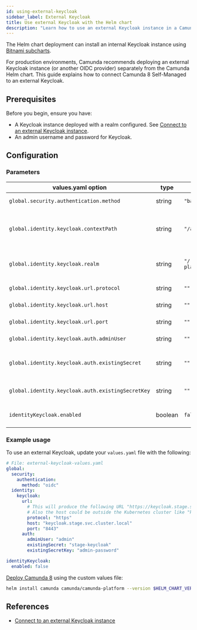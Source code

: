 ```yaml
---
id: using-external-keycloak
sidebar_label: External Keycloak
title: Use external Keycloak with the Helm chart
description: "Learn how to use an external Keycloak instance in a Camunda 8 Self-Managed deployment."
---
```


The Helm chart deployment can install an internal Keycloak instance using [Bitnami subcharts](/self-managed/deployment/helm/configure/registry-and-images/install-bitnami-enterprise-images.md).

For production environments, Camunda recommends deploying an external Keycloak instance (or another OIDC provider) separately from the Camunda Helm chart. This guide explains how to connect Camunda 8 Self-Managed to an external Keycloak.

## Prerequisites

Before you begin, ensure you have:

- A Keycloak instance deployed with a realm configured. See [Connect to an external Keycloak instance](/self-managed/components/management-identity/configuration/connect-to-an-existing-keycloak.md).
- An admin username and password for Keycloak.

## Configuration

### Parameters

| values.yaml option                                | type    | default                      | description                                                                                       |
| ------------------------------------------------- | ------- | ---------------------------- | ------------------------------------------------------------------------------------------------- |
| `global.security.authentication.method`           | string  | `"basic"`                    | Authentication type (basic or oidc).                                                              |
| `global.identity.keycloak.contextPath`            | string  | `"/auth"`                    | Keycloak URL path prefix. For example, `/auth` means all URLs start with `http://hostname/auth/`. |
| `global.identity.keycloak.realm`                  | string  | `"/realms/camunda-platform"` | Keycloak realm. Must start with `/realms/` followed by the realm name.                            |
| `global.identity.keycloak.url.protocol`           | string  | `""`                         | Keycloak URL scheme (`http` or `https`).                                                          |
| `global.identity.keycloak.url.host`               | string  | `""`                         | Hostname of the Keycloak instance.                                                                |
| `global.identity.keycloak.url.port`               | string  | `""`                         | Port number of the Keycloak instance.                                                             |
| `global.identity.keycloak.auth.adminUser`         | string  | `""`                         | Admin username for Keycloak.                                                                      |
| `global.identity.keycloak.auth.existingSecret`    | string  | `""`                         | Name of the Kubernetes Secret containing the admin password.                                      |
| `global.identity.keycloak.auth.existingSecretKey` | string  | `""`                         | Key within the Secret that stores the admin password.                                             |
| `identityKeycloak.enabled`                        | boolean | `false`                      | Enable or disable the Keycloak subchart deployment.                                               |

### Example usage

To use an external Keycloak, update your `values.yaml` file with the following:

```yaml
# File: external-keycloak-values.yaml
global:
  security:
    authentication:
      method: "oidc"
  identity:
    keycloak:
      url:
        # This will produce the following URL "https://keycloak.stage.svc.cluster.local:8443".
        # Also the host could be outside the Kubernetes cluster like "keycloak.stage.example.com".
        protocol: "https"
        host: "keycloak.stage.svc.cluster.local"
        port: "8443"
      auth:
        adminUser: "admin"
        existingSecret: "stage-keycloak"
        existingSecretKey: "admin-password"

identityKeycloak:
  enabled: false
```

[Deploy Camunda 8](/self-managed/deployment/helm/install/quick-install.md) using the custom values file:

```sh
helm install camunda camunda/camunda-platform --version $HELM_CHART_VERSION -f external-keycloak-values.yaml
```

## References

- [Connect to an external Keycloak instance](/self-managed/components/management-identity/configuration/connect-to-an-existing-keycloak.md)
